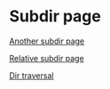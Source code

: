 ---
---

# Subdir page

[Another subdir page](another-subdir-page.md)

[Relative subdir page](./another-subdir-page.md)

[Dir traversal](../page.md)
